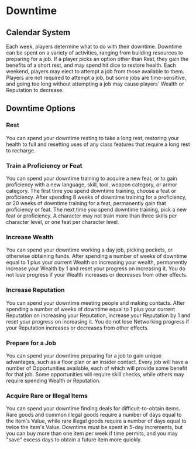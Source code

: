 # Downtime
## Calendar System
Each week, players determine what to do with their downtime. Downtime can be 
spent on a variety of activities, ranging from building resources to preparing 
for a job. If a player picks an option other than Rest, they gain the benefits 
of a short rest, and may spend hit dice to restore health. 
Each weekend, players may elect to attempt a job from those available to them.
Players are not required to attempt a job, but some jobs are time-sensitive, and 
going too long without attempting a job may cause players' Wealth or Reputation 
to decrease. 
## Downtime Options
### Rest
You can spend your downtime resting to take a long rest, restoring your health
to full and resetting uses of any class features that require a long rest to 
recharge. 
### Train a Proficiency or Feat
You can spend your downtime training to acquire a new feat, or to gain 
proficiency with a new language, skill, tool, weapon category, or armor category. 
The first time you spend downtime training, choose a feat or proficiency. After
spending 8 weeks of downtime training for a proficiency, or 20 weeks of downtime
training for a feat, permanently gain that proficiency or feat. The next time 
you spend downtime training, pick a new feat or proficiency. 
A character may not train more than three skills per character level, or one 
feat per character level. 
### Increase Wealth
You can spend your downtime working a day job, picking pockets, or otherwise 
obtaining funds. After spending a number of weeks of downtime equal to 1 plus 
your current Wealth on increasing your wealth, permanently increase your Wealth 
by 1 and reset your progress on increasing it. You do not lose progress if your 
Wealth increases or decreases from other effects.
### Increase Reputation
You can spend your downtime meeting people and making contacts. After spending a
number of weeks of downtime equal to 1 plus your current Reputation on 
increasing your Reputation, increase your Reputation by 1 and reset your 
progress on increasing it. You do not lose Networking progress if your 
Reputation increases or decreases from other effects. 
### Prepare for a Job
You can spend your downtime preparing for a job to gain unique advantages, such
as a floor plan or an insider contact. Every job will have a number of 
Opportunities available, each of which will provide some benefit for that job. 
Some opportunities will require skill checks, while others may require spending
Wealth or Reputation. 
### Acquire Rare or Illegal Items
You can spend your downtime finding deals for difficult-to-obtain items. Rare 
goods and common illegal goods require a number of days equal to the item's 
Value, while rare illegal goods require a number of days equal to twice the 
item's Value. Downtime must be spent in 5-day increments, but you can buy more 
than one item per week if time permits, and you may "save" excess days to obtain
a future item more quickly. 


